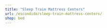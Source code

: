 ```yaml
---
title: "Sleep Train Mattress Centers"
url: /escondido/sleep-train-mattress-centers/
shop: bed
---
```

